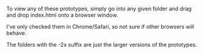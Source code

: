 To view any of these prototypes, simply go into any given folder and drag and drop index.html onto a browser window.

I've only checked them in Chrome/Safari, so not sure if other browsers will behave.

The folders with the -2x suffix are just the larger versions of the prototypes.